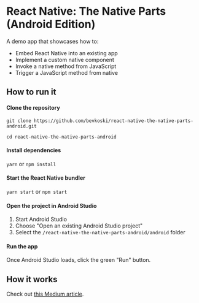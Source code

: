 # React Native: The Native Parts (Android Edition)

A demo app that showcases how to:

- Embed React Native into an existing app
- Implement a custom native component
- Invoke a native method from JavaScript
- Trigger a JavaScript method from native


## How to run it

#### Clone the repository

`git clone https://github.com/bevkoski/react-native-the-native-parts-android.git`

`cd react-native-the-native-parts-android`

#### Install dependencies

`yarn` or `npm install`

#### Start the React Native bundler

`yarn start` or `npm start`

#### Open the project in Android Studio

1. Start Android Studio
2. Choose "Open an existing Android Studio project"
3. Select the `/react-native-the-native-parts-android/android` folder

#### Run the app

Once Android Studio loads, click the green "Run" button.

## How it works

Check out [this Medium article](https://blog.netcetera.com/react-native-the-native-parts-android-edition-42b480f10170).
